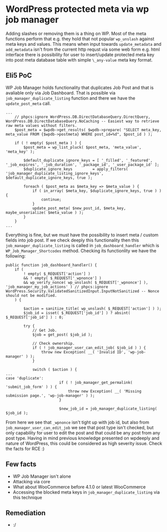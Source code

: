 # WordPress protected meta via wp job manager

Adding slashes or removing them is a thing on WP. Most of the meta functions perform that e.g.
they hold that not popular `wp_unslash` against meta keys and values. This means when input towards 
`update_metadata` and `add_metadata` isn't from the current http requst via some web form e.g. html interface there is possibility for user to insert/update protected meta key into post meta database table with simple `\_any-value` meta key format.

## Eli5 PoC

WP Job Manager holds functionality that duplicates Job Post and that is avaliable only via Job Dashboard. That is possible via `job_manager_duplicate_listing` function and there we have the `update_post_meta` call.
```
...
	// phpcs:ignore WordPress.DB.DirectDatabaseQuery.DirectQuery, WordPress.DB.DirectDatabaseQuery.NoCaching -- Easiest way to retrieve raw meta values without filters.
	$post_meta = $wpdb->get_results( $wpdb->prepare( "SELECT meta_key, meta_value FROM {$wpdb->postmeta} WHERE post_id=%d", $post_id ) );

	if ( ! empty( $post_meta ) ) {
		$post_meta = wp_list_pluck( $post_meta, 'meta_value', 'meta_key' );

		$default_duplicate_ignore_keys = [ '_filled', '_featured', '_job_expires', '_job_duration', '_package_id', '_user_package_id' ];
		$duplicate_ignore_keys         = apply_filters( 'job_manager_duplicate_listing_ignore_keys', $default_duplicate_ignore_keys, true );

		foreach ( $post_meta as $meta_key => $meta_value ) {
			if ( in_array( $meta_key, $duplicate_ignore_keys, true ) ) {
				continue;
			}
			update_post_meta( $new_post_id, $meta_key, maybe_unserialize( $meta_value ) );
		}
	}
...
``` 
Everything is fine, but we must have the possibility to insert meta / custom fields into job post. If we check deeply this functionality then this `job_manager_duplicate_listing` is called in `job_dashboard_handler` which is `WP_Job_Manager_Shortcodes` method. Checking its functionlity we have the following:
```
public function job_dashboard_handler() {
	if (
		! empty( $_REQUEST['action'] )
		&& ! empty( $_REQUEST['_wpnonce'] )
		&& wp_verify_nonce( wp_unslash( $_REQUEST['_wpnonce'] ), 'job_manager_my_job_actions' ) // phpcs:ignore WordPress.Security.ValidatedSanitizedInput.InputNotSanitized -- Nonce should not be modified.
	) {

		$action = sanitize_title( wp_unslash( $_REQUEST['action'] ) );
		$job_id = isset( $_REQUEST['job_id'] ) ? absint( $_REQUEST['job_id'] ) : 0;

		try {
			// Get Job.
			$job = get_post( $job_id );

			// Check ownership.
			if ( ! job_manager_user_can_edit_job( $job_id ) ) {
				throw new Exception( __( 'Invalid ID', 'wp-job-manager' ) );
			}

			switch ( $action ) {
...
case 'duplicate':
						if ( ! job_manager_get_permalink( 'submit_job_form' ) ) {
							throw new Exception( __( 'Missing submission page.', 'wp-job-manager' ) );
						}

						$new_job_id = job_manager_duplicate_listing( $job_id );

``` 
From here we see that `_wpnonce` isn't tight up with job id, but also from `job_manager_user_can_edit_job` we see that post type isn't checked, but only capability for user to edit the post and that could be any post from any post type. Having in mind previous knowledge presented on wpdeeply and nature of WordPress, this could be considered as high severity issue. Check the facts for RCE :)

## Few facts

- WP Job Manager isn't alone
- Attacking via core
- What about WooCommerce before 4.1.0 or latest WooCommerce
- Accessing the blocked meta keys in `job_manager_duplicate_listing` via this technique

## Remediation

- :/

